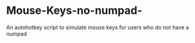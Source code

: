 # Mouse-Keys-no-numpad-
An autohotkey script to simulate mouse keys for users who do not have a numpad
